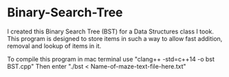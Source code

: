 # Binary-Search-Tree

I created this Binary Search Tree (BST) for a Data Structures class I took.
This program is designed to store items in such a way to allow fast addition, removal and lookup of
items in it.

To compile this program in mac terminal use "clang++ -std=c++14 -o bst BST.cpp" 
Then enter "./bst < Name-of-maze-text-file-here.txt"
